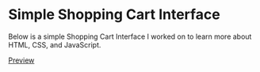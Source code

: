 # Simple Shopping Cart Interface

Below is a simple Shopping Cart Interface I worked on to learn more about HTML, CSS, and JavaScript.

[Preview]([https://stackblitz.com/edit/stackblitz-starters-7a8cmt?embed=1&file=script.js&theme=dark&view=preview](https://jacobsidanov.github.io/Simple-Shopping-Cart-Interface-Project/))
